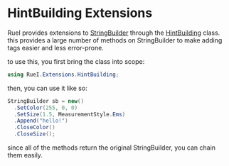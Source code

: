 # HintBuilding Extensions
RueI provides extensions to [StringBuilder](https://learn.microsoft.com/en-us/dotnet/api/system.text.stringbuilder?view=net-7.0) through the [HintBuilding](../api/RueI.Extensions.HintBuilding.HintBuilding.html) class. this provides a large number of methods on StringBuilder to make adding tags easier and less error-prone.

to use this, you first bring the class into scope:
```csharp
using RueI.Extensions.HintBuilding;
```
then, you can use it like so: 
```csharp
StringBuilder sb = new()
  .SetColor(255, 0, 0)
  .SetSize(1.5, MeasurementStyle.Ems)
  .Append("hello!")
  .CloseColor()
  .CloseSize();
```
since all of the methods return the original StringBuilder, you can chain them easily.